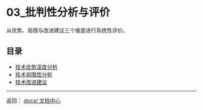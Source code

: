 # 03_批判性分析与评价

从优势、局限与改进建议三个维度进行系统性评价。

## 目录

- [技术优势深度分析](./技术优势深度分析.md)
- [技术局限性分析](./技术局限性分析.md)
- [技术改进建议](./技术改进建议.md)

---

返回： [docs/ 文档中心](../README.md)
